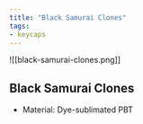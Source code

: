 ```yaml
---
title: "Black Samurai Clones"
tags:
- keycaps 
---
```


![[black-samurai-clones.png]]

## Black Samurai Clones
- Material: Dye-sublimated PBT

